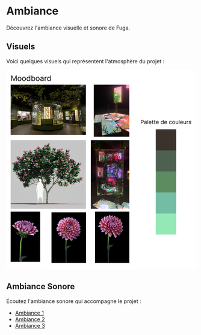 # Ambiance

Découvrez l'ambiance visuelle et sonore de Fuga.

## Visuels

Voici quelques visuels qui représentent l'atmosphère du projet :

![Moodboard 1](../medias/389636728-c227bdaf-f4ad-4990-aaf6-a99df4f355b2.png)

## Ambiance Sonore

Écoutez l'ambiance sonore qui accompagne le projet :

- [Ambiance 1](https://link-vers-son-1.com)
- [Ambiance 2](https://link-vers-son-2.com)
- [Ambiance 3](https://link-vers-son-3.com)

<!--
Note : Découvrez plus d'informations sur l'**[Ambiance du projet ici](https://tim-montmorency.com/582523-gestion/#/contenus/2_scenarisation/30_ambiances/)**.
-->
